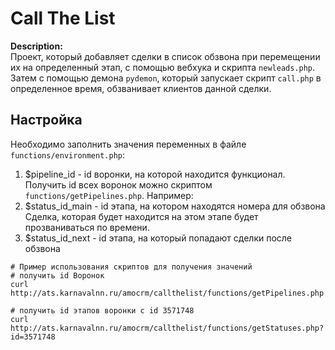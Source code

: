 #  Call The List 
**Description:**  
Проект, который добавляет сделки в список обзвона при перемещении их на определенный этап,
 с помощью вебхука и скрипта `newleads.php`. Затем с помощью демона `pydemon`, который
 запускает скрипт `call.php` в определенное время, обзванивает клиентов данной сделки.
 
## Настройка
Необходимо заполнить значения переменных в файле `functions/environment.php`:  
1. $pipeline_id - id воронки, на которой находится функционал.   
Получить id всех воронок можно скриптом `functions/getPipelines.php`. Например:
2. $status_id_main - id этапа, на котором находятся номера для обзвона Сделка, которая будет находится на этом этапе будет прозваниваться по времени.
3. $status_id_next - id этапа, на который попадают сделки после обзвона
```
# Пример использования скриптов для получения значений
# получить id Воронок
curl http://ats.karnavalnn.ru/amocrm/callthelist/functions/getPipelines.php

# получить id этапов воронки с id 3571748
curl http://ats.karnavalnn.ru/amocrm/callthelist/functions/getStatuses.php?id=3571748
```
